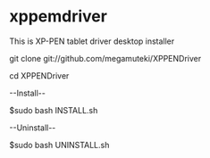 # xppemdriver
This is XP-PEN tablet driver desktop installer

git clone  git://github.com/megamuteki/XPPENDriver

cd XPPENDriver

--Install--

$sudo bash INSTALL.sh

--Uninstall--

$sudo bash UNINSTALL.sh
